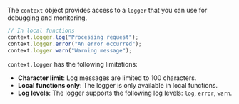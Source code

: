The `context` object provides access to a `logger` that you can use for debugging and monitoring.

```javascript
// In local functions
context.logger.log("Processing request");
context.logger.error("An error occurred");
context.logger.warn("Warning message");
```

`context.logger` has the following limitations:

- **Character limit**: Log messages are limited to 100 characters.
- **Local functions only**: The logger is only available in local functions.
- **Log levels**: The logger supports the following log levels: `log`, `error`, `warn`.